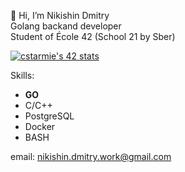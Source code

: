 👋 Hi, I’m Nikishin Dmitry<br>
Golang backand developer<br>
Student of École 42 (School 21 by Sber)

[![cstarmie's 42 stats](https://badge42.vercel.app/api/v2/claeoxrz900250fmh27rzrka7/stats?cursusId=21&coalitionId=99)](https://github.com/JaeSeoKim/badge42)

Skills:
- **GO**
- C/C++
- PostgreSQL
- Docker
- BASH

email: nikishin.dmitry.work@gmail.com
